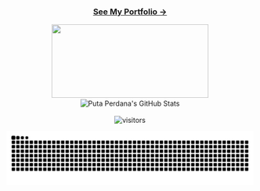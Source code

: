 <div align="center">
  <h3>
  <a href="http://putraprdn.github.io/">
    <p color="white">See My Portfolio →</p>
  </a>
  </h3>
</div>
<div align="center">
  <img width="320" height="150" src="https://github-readme-stats-git-masterrstaa-rickstaa.vercel.app/api/top-langs/?username=putraprdn&layout=compact&langs_count=10&theme=algolia&hide=hack,html,scss"/>
  <img width="400" height="150" src="https://github-readme-stats-eight-theta.vercel.app/api?username=putraprdn&show_icons=true&theme=algolia&count_private=true" alt="Puta Perdana's GitHub Stats">
</div>
<br/>
<div align="center">
  <img src="https://visitor-badge.laobi.icu/badge?page_id=putraprdn" alt="visitors">
</div>
 
  ![](https://github.com/putraprdn/putraprdn/blob/output/github-contribution-grid-snake.svg)
 
</div>

